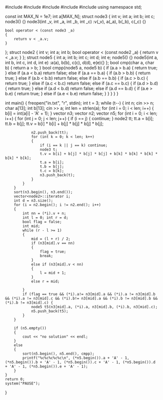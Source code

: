 #include <iostream>
#include <cstdio>
#include <algorithm>
#include <cstring>
#include <vector>
using namespace std;

const int MAX_N = 1e7;
int a[MAX_N];
struct node3
{
	int v;
	int a;
	int b;
	int c;
	node3() {}
	node3(int _v, int _a, int _b, int _c) :v(_v), a(_a), b(_b), c(_c) {}

	bool operator < (const node3 _a)
	{
		return v < _a.v;
	}
};
struct node2
{
	int v;
	int a;
	int b;
	bool operator < (const node2 _a)
	{
		return v < _a.v;
	}
};
struct node5
{
	int a;
	int b;
	int c;
	int d;
	int e;
	node5() {}
	node5(int a, int b, int c, int d, int e) :a(a), b(b), c(c), d(d), e(e){}
};
bool cmp(char a, char b)
{
	return a > b;
}
bool cmpp(node5 a, node5 b)
{
	if (a.a > b.a)
	{
		return true;
	}
	else if (a.a < b.a)
		return false;
	else if (a.a == b.a)
	{
		if (a.b > b.b)
		{
			return true;
		}
		else if (a.b < b.b)
			return false;
		else if (a.b == b.b)
		{
			if (a.c > b.c)
			{
				return true;
			}
			else if (a.c < b.c)
				return false;
			else if (a.c == b.c)
			{
				if (a.d > b.d)
				{
					return true;
				}
				else if (a.d < b.d)
					return false;
				else if (a.d == b.d)
				{
					if (a.e > b.e)
					{
						return true;
					}
					else if (a.e < b.e)
						return false;
				}
			}
		}
	}
}


int main()
{
	freopen("in.txt", "r", stdin);
	int t = 3;
	while (t--) {
		int n;
		cin >> n;
		char a[13];
		int b[13];
		cin >> a;
		int len = strlen(a);
		for (int i = 0; i < len; i++)
		{
			b[i] = int(a[i] - 'A' + 1);
		}
		vector<node3> n3;
		vector<node2> n2;
		vector<node5> n5;
		for (int i = 0; i < len; i++)
		{
			for (int j = 0; j < len; j++)
			{
				if (i == j)
				{
					continue;
				}
				node2 tt;
				tt.a = b[i];
				tt.b = b[j];
				tt.v = b[i] * b[i] + b[j] * b[j] * b[j] * b[j];

				n2.push_back(tt);
				for (int k = 0; k < len; k++)
				{
					if (i == k || j == k) continue;
					node3 t;
					t.v = b[i] + b[j] * b[j] * b[j] + b[k] * b[k] * b[k] * b[k] * b[k];
					t.a = b[i];
					t.b = b[j];
					t.c = b[k];
					n3.push_back(t);
				}
			}
		}
		sort(n3.begin(), n3.end());
		vector<node2>::iterator i;
		int d = n3.size();
		for (i = n2.begin(); i != n2.end(); i++)
		{
			int nn = (*i).v + n;
			int l = 0; int r = d;
			bool flag = false;
			int mid;
			while (r - l >= 1)
			{
				mid = (l + r) / 2;
				if (n3[mid].v == nn)
				{
					flag = true;
					break;
				}
				else if (n3[mid].v < nn)
				{
					l = mid + 1;
				}
				else r = mid;

			}
			if (flag == true && (*i).a!= n3[mid].a && (*i).a != n3[mid].b && (*i).a != n3[mid].c && (*i).b!= n3[mid].a && (*i).b != n3[mid].b && (*i).b != n3[mid].c) {
				node5 t5(n3[mid].a, (*i).a, n3[mid].b, (*i).b, n3[mid].c);
				n5.push_back(t5);
			}
		}

		if (n5.empty())
		{
			cout << "no solution" << endl;
		}
		else
		{
			sort(n5.begin(), n5.end(), cmpp);
			printf("%c%c%c%c%c\n", (*n5.begin()).a + 'A' - 1, (*n5.begin()).b + 'A' - 1, (*n5.begin()).c + 'A' - 1, (*n5.begin()).d + 'A' - 1, (*n5.begin()).e + 'A' - 1);
		}
	}
	return 0;
	system("PAUSE");
}
